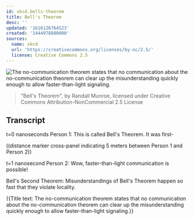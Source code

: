 ```yaml
---
id: xkcd.bells-theorem
title: Bell's Theorem
desc: ''
updated: '1616126764523'
created: '1444978800000'
sources:
  name: xkcd
  url: 'https://creativecommons.org/licenses/by-nc/2.5/'
  license: Creative Commons 2.5
---
```

![The no-communication theorem states that no communication about the no-communication theorem can clear up the misunderstanding quickly enough to allow faster-than-light signaling.](https://imgs.xkcd.com/comics/bells_theorem.png)
> "Bell's Theorem", by Randall Munroe, licensed under Creative Commons Attribution-NonCommercial 2.5 License

## Transcript
t=0 nanoseconds
Person 1: This is called Bell's Theorem.  It was first-

((distance marker cross-panel indicating 5 meters between Person 1 and Person 2))

t=1 nanosecond
Person 2: Wow, faster-than-light communication is possible!

Bell's Second Theorem:  Misunderstandings of Bell's Theorem happen so fast that they violate locality.

{{Title text: The no-communication theorem states that no communication about the no-communication theorem can clear up the misunderstanding quickly enough to allow faster-than-light signaling.}}
